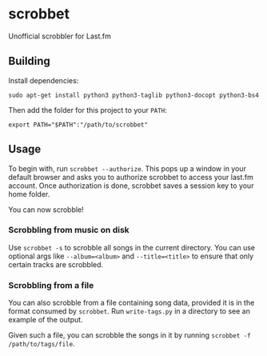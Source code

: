 scrobbet
========

Unofficial scrobbler for Last.fm

Building
--------

Install dependencies:

    sudo apt-get install python3 python3-taglib python3-docopt python3-bs4

Then add the folder for this project to your `PATH`:

    export PATH="$PATH":"/path/to/scrobbet"

Usage
-----

To begin with, run `scrobbet --authorize`. This pops up a window in your default browser and asks you to authorize scrobbet to access your last.fm account. Once authorization is done, scrobbet saves a session key to your home folder.

You can now scrobble!

### Scrobbling from music on disk

Use `scrobbet -s` to scrobble all songs in the current directory. You can use optional args like `--album=<album>` and `--title=<title>` to ensure that only certain tracks are scrobbled.

### Scrobbling from a file

You can also scrobble from a file containing song data, provided it is in the format consumed by `scrobbet`. Run `write-tags.py` in a directory to see an example of the output.

Given such a file, you can scrobble the songs in it by running `scrobbet -f /path/to/tags/file`.